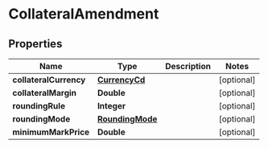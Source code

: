 # CollateralAmendment

## Properties
Name | Type | Description | Notes
------------ | ------------- | ------------- | -------------
**collateralCurrency** | [**CurrencyCd**](CurrencyCd.md) |  |  [optional]
**collateralMargin** | **Double** |  |  [optional]
**roundingRule** | **Integer** |  |  [optional]
**roundingMode** | [**RoundingMode**](RoundingMode.md) |  |  [optional]
**minimumMarkPrice** | **Double** |  |  [optional]
